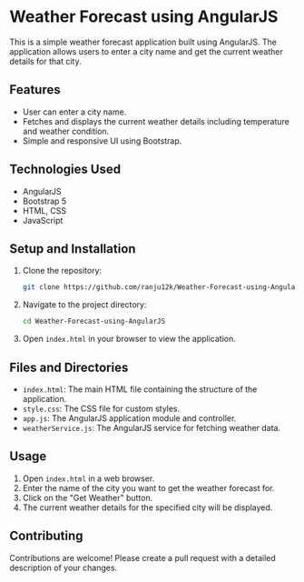# Weather Forecast using AngularJS

This is a simple weather forecast application built using AngularJS. The application allows users to enter a city name and get the current weather details for that city.

## Features

- User can enter a city name.
- Fetches and displays the current weather details including temperature and weather condition.
- Simple and responsive UI using Bootstrap.

## Technologies Used

- AngularJS
- Bootstrap 5
- HTML, CSS
- JavaScript

## Setup and Installation

1. Clone the repository:
    ```bash
    git clone https://github.com/ranju12k/Weather-Forecast-using-AngularJS.git
    ```

2. Navigate to the project directory:
    ```bash
    cd Weather-Forecast-using-AngularJS
    ```

3. Open `index.html` in your browser to view the application.

## Files and Directories

- `index.html`: The main HTML file containing the structure of the application.
- `style.css`: The CSS file for custom styles.
- `app.js`: The AngularJS application module and controller.
- `weatherService.js`: The AngularJS service for fetching weather data.

## Usage

1. Open `index.html` in a web browser.
2. Enter the name of the city you want to get the weather forecast for.
3. Click on the "Get Weather" button.
4. The current weather details for the specified city will be displayed.

## Contributing

Contributions are welcome! Please create a pull request with a detailed description of your changes.


